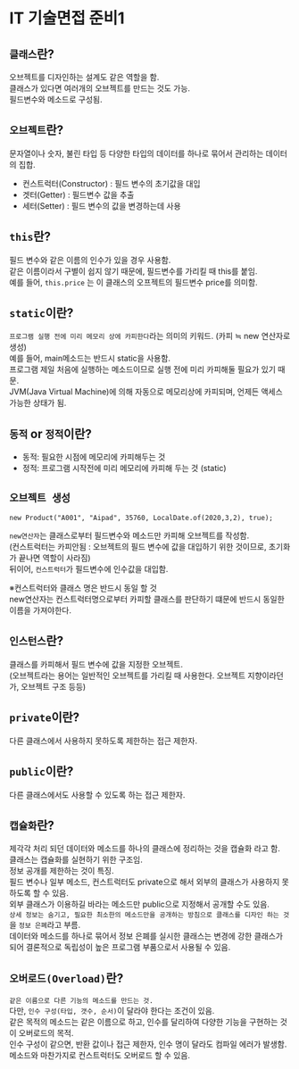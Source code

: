 # IT 기술면접 준비1


## `클래스`란?  
오브젝트를 디자인하는 설계도 같은 역할을 함.  
클래스가 있다면 여러개의 오브젝트를 만드는 것도 가능.  
필드변수와 메소드로 구성됨.



## `오브젝트`란?  
문자열이나 숫자, 불린 타입 등 다양한 타입의 데이터를 하나로 묶어서 관리하는 데이터의 집합.  
* 컨스트럭터(Constructor) : 필드 변수의 초기값을 대입
* 겟터(Getter) : 필드변수 값을 추출
* 세터(Setter) : 필드 변수의 값을 변경하는데 사용


## `this`란?  
필드 변수와 같은 이름의 인수가 있을 경우 사용함.  
같은 이름이라서 구별이 쉽지 않기 때문에, 필드변수를 가리킬 때 this를 붙임.  
예를 들어, `this.price` 는 이 클래스의 오프젝트의 필드변수 price를 의미함.  



## `static`이란?  
`프로그램 실행 전에 미리 메모리 상에 카피한다`라는 의미의 키워드. (카피 ≒ new 연산자로 생성)  
예를 들어, main메소드는 반드시 static을 사용함.   
프로그램 제일 처음에 실행하는 메소드이므로 실행 전에 미리 카피해둘 필요가 있기 때문.  
JVM(Java Virtual Machine)에 의해 자동으로 메모리상에 카피되며, 언제든 액세스 가능한 상태가 됨.

## `동적` or `정적`이란?  
* 동적: 필요한 시점에 메모리에 카피해두는 것
* 정적: 프로그램 시작전에 미리 메모리에 카피해 두는 것 (static)


## `오브젝트 생성`  
~~~
new Product("A001", "Aipad", 35760, LocalDate.of(2020,3,2), true);
~~~

 `new연산자`는 클래스로부터 필드변수와 메소드만 카피해 오브젝트를 작성함.  
(컨스트럭터는 카피안됨 : 오브젝트의 필드 변수에 값을 대입하기 위한 것이므로, 초기화가 끝나면 역할이 사라짐)  
뒤이어, `컨스트럭터`가 필드변수에 인수값을 대입함.

※컨스트럭터와 클래스 명은 반드시 동일 할 것  
new연산자는 컨스트럭터명으로부터 카피할 클래스를 판단하기 떄문에 반드시 동일한 이름을 가져야한다.


## `인스턴스`란?
클래스를 카피해서 필드 변수에 값을 지정한 오브젝트.  
(오브젝트라는 용어는 일반적인 오브젝트를 가리킬 때 사용한다. 오브젝트 지향이라던가, 오브젝트 구조 등등)  


## `private`이란? 
다른 클래스에서 사용하지 못하도록 제한하는 접근 제한자.


## `public`이란? 
다른 클래스에서도 사용할 수 있도록 하는 접근 제한자.


## `캡슐화`란?  
제각각 처리 되던 데이터와 메소드를 하나의 클래스에 정리하는 것을 캡슐화 라고 함.  
클래스는 캡슐화를 실현하기 위한 구조임.  
정보 공개를 제한하는 것이 특징.  
필드 변수나 일부 메소드, 컨스트럭터도 private으로 해서 외부의 클래스가 사용하지 못하도록 할 수 있음.  
외부 클래스가 이용하길 바라는 메소드만 public으로 지정해서 공개할 수도 있음.  
`상세 정보는 숨기고, 필요한 최소한의 메소드만을 공개하는 방침으로 클래스를 디자인 하는 것`을 `정보 은폐`라고 부름.  
데이터와 메소드를 하나로 묶어서 정보 은폐를 실시한 클래스는 변경에 강한 클래스가 되어 결론적으로 독립성이 높은 프로그램 부품으로서 사용될 수 있음.


## `오버로드(Overload)`란?  
`같은 이름으로 다른 기능의 메소드를 만드는 것.`  
다만, `인수 구성(타입, 갯수, 순서)`이 달라야 한다는 조건이 있음.  
같은 목적의 메소드는 같은 이름으로 하고, 인수를 달리하여 다양한 기능을 구현하는 것이 오버로드의 목적.  
인수 구성이 같으면, 반환 값이나 접근 제한자, 인수 명이 달라도 컴파일 에러가 발생함.  
메소드와 마찬가지로 컨스트럭터도 오버로드 할 수 있음.
